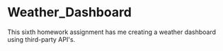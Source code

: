 # Weather_Dashboard
This sixth homework assignment has me creating a weather dashboard using third-party API's.
